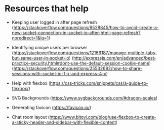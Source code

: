 # Resources that help

- Keeping user logged in after page refresh (https://stackoverflow.com/questions/9528845/how-to-avoid-create-a-new-socket-connection-in-socket-io-after-html-page-refresh?noredirect=1&lq=1)

- Identifying unique users per browser (https://stackoverflow.com/questions/12166187/manage-multiple-tabs-but-same-user-in-socket-io) (http://expressjs.com/en/advanced/best-practice-security.html#dont-use-the-default-session-cookie-name) (https://stackoverflow.com/questions/25532692/how-to-share-sessions-with-socket-io-1-x-and-express-4-x)

- Help with flexbox (https://css-tricks.com/snippets/css/a-guide-to-flexbox/)
- SVG Backgrounds (https://www.svgbackgrounds.com/#dragon-scales)
- Generating favicon (https://favicon.io/)
- Chat room layout (https://www.bitovi.com/blog/use-flexbox-to-create-a-sticky-header-and-sidebar-with-flexible-content)
